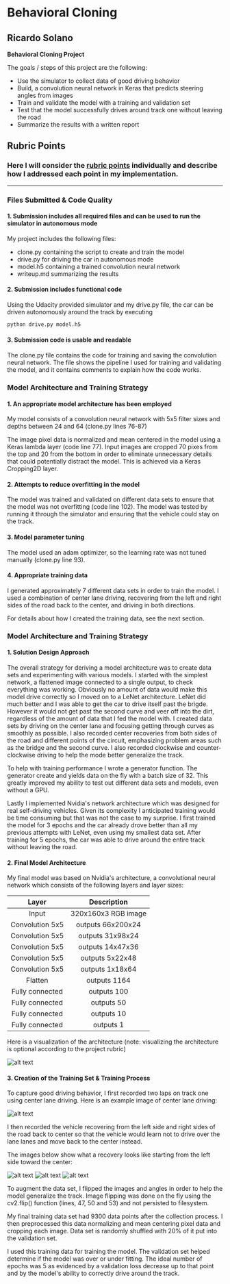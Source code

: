 # **Behavioral Cloning** 
Ricardo Solano
---

**Behavioral Cloning Project**

The goals / steps of this project are the following:
* Use the simulator to collect data of good driving behavior
* Build, a convolution neural network in Keras that predicts steering angles from images
* Train and validate the model with a training and validation set
* Test that the model successfully drives around track one without leaving the road
* Summarize the results with a written report


[//]: # (Image References)

[image1]: ./examples/cnn-architecture.png "Model Visualization"
[image2]: ./examples/center_2017_04_14_18_30_03_056.jpg "Center lane driving"
[image3]: ./examples/center_2017_04_14_15_57_08_553.jpg "Recovery Image"
[image4]: ./examples/center_2017_04_14_15_57_08_787.jpg "Recovery Image"
[image5]: ./examples/center_2017_04_14_15_57_08_949.jpg "Recovery Image"

## Rubric Points
### Here I will consider the [rubric points](https://review.udacity.com/#!/rubrics/432/view) individually and describe how I addressed each point in my implementation.  

---
### Files Submitted & Code Quality

#### 1. Submission includes all required files and can be used to run the simulator in autonomous mode

My project includes the following files:
* clone.py containing the script to create and train the model
* drive.py for driving the car in autonomous mode
* model.h5 containing a trained convolution neural network 
* writeup.md summarizing the results

#### 2. Submission includes functional code
Using the Udacity provided simulator and my drive.py file, the car can be driven autonomously around the track by executing 
```sh
python drive.py model.h5
```

#### 3. Submission code is usable and readable

The clone.py file contains the code for training and saving the convolution neural network. The file shows the pipeline I used for training and validating the model, and it contains comments to explain how the code works.

### Model Architecture and Training Strategy

#### 1. An appropriate model architecture has been employed

My model consists of a convolution neural network with 5x5 filter sizes and depths between 24 and 64 (clone.py lines 76-87) 

The image pixel data is normalized and mean centered in the model using a Keras lambda layer (code line 77). Input images are cropped 70 pixes from the top and 20 from the bottom in order to eliminate unnecessary details that could potentially distract the model. This is achieved via a Keras Cropping2D layer.

#### 2. Attempts to reduce overfitting in the model

The model was trained and validated on different data sets to ensure that the model was not overfitting (code line 102). The model was tested by running it through the simulator and ensuring that the vehicle could stay on the track.

#### 3. Model parameter tuning

The model used an adam optimizer, so the learning rate was not tuned manually (clone.py line 93).

#### 4. Appropriate training data

I generated approximately 7 different data sets in order to train the model. I used a combination of center lane driving, recovering from the left and right sides of the road back to the center, and driving in both directions.

For details about how I created the training data, see the next section. 

### Model Architecture and Training Strategy

#### 1. Solution Design Approach

The overall strategy for deriving a model architecture was to create data sets and experimenting with various models. I started with the simplest network, a flattened image connected to a single output, to check everything was working. Obviously no amount of data would make this model drive correctly so I moved on to a LeNet architecture. LeNet did much better and I was able to get the car to drive itself past the brigde. However it would not get past the second curve and veer off into the dirt, regardless of the amount of data that I fed the model with. I created data sets by driving on the center lane and focusing getting through curves as smoothly as possible. I also recorded center recoveries from both sides of the road and different points of the circuit, emphasizing problem areas such as the bridge and the second curve. I also recorded clockwise and counter-clockwise driving to help the mode better generalize the track.

To help with training performance I wrote a generator function. The generator create and yields data on the fly with a batch size of 32. This greatly improved my ability to test out different data sets and models, even without a GPU.

Lastly I implemented Nvidia's network architecture which was designed for real self-driving vehicles. Given its complexity I anticipated training would be time consuming but that was not the case to my surprise. I first trained the model for 3 epochs and the car already drove better than all my previous attempts with LeNet, even using my smallest data set. After training for 5 epochs, the car was able to drive around the entire track without leaving the road.

#### 2. Final Model Architecture

My final model was based on Nvidia's architecture, a convolutional neural network which consists of the following layers and layer sizes: 

| Layer | Description	| 
|:-----:|:-----------:| 
| Input | 320x160x3 RGB image |
| Convolution 5x5	|	outputs 66x200x24	|
| Convolution 5x5	|	outputs 31x98x24	|
| Convolution 5x5	|	outputs 14x47x36	|
| Convolution 5x5	|	outputs 5x22x48	|
| Convolution 5x5	|	outputs 1x18x64	|
| Flatten | outputs 1164 |
|	Fully connected |	outputs 100 |
|	Fully connected |	outputs 50 |
|	Fully connected |	outputs 10 |
|	Fully connected |	outputs 1 |

Here is a visualization of the architecture (note: visualizing the architecture is optional according to the project rubric)

![alt text][image1]

#### 3. Creation of the Training Set & Training Process

To capture good driving behavior, I first recorded two laps on track one using center lane driving. Here is an example image of center lane driving:

![alt text][image2]

I then recorded the vehicle recovering from the left side and right sides of the road back to center so that the vehicle would learn not to drive over the lane lanes and move back to the center instead.

The images below show what a recovery looks like starting from the left side toward the center:

![alt text][image3]
![alt text][image4]
![alt text][image5]


To augment the data set, I flipped the images and angles in order to help the model generalize the track. Image flipping was done on the fly using the cv2.flip() function (lines, 47, 50 and 53) and not persisted to filesystem.

My final training data set had 9300 data points after the collection process. I then preprocessed this data normalizing and mean centering pixel data and cropping each image. Data set is randomly shuffled with 20% of it put into the validation set. 

I used this training data for training the model. The validation set helped determine if the model was over or under fitting. The ideal number of epochs was 5 as evidenced by a validation loss decrease up to that point and by the model's ability to correctly drive around the track.
